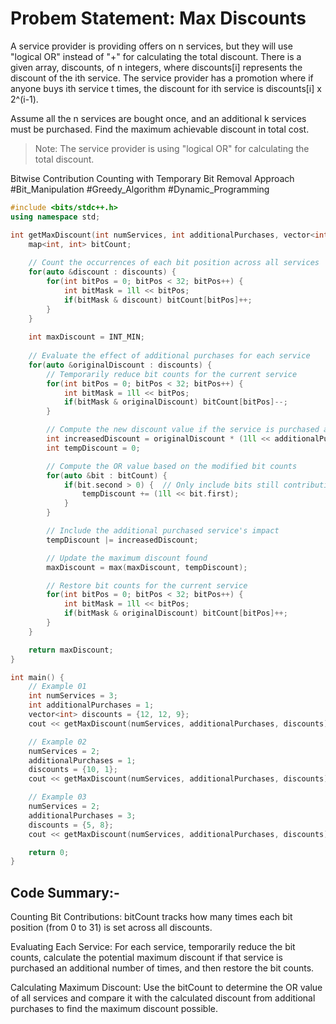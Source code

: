 # Probem Statement: Max Discounts

A service provider is providing offers on n services, but they will use "logical OR" instead of "+" for calculating the total discount.
There is a given array, discounts, of n integers, where discounts[i] represents the discount of the ith service. 
The service provider has a promotion where if anyone buys ith service t times, the discount for ith service is discounts[i] x 2^(i-1). 

Assume all the n services are bought once, and an additional k services must be purchased.
Find the maximum achievable discount in total cost.

> Note: The service provider is using "logical OR" for calculating the total discount.


Bitwise Contribution Counting with Temporary Bit Removal Approach
#Bit_Manipulation #Greedy_Algorithm #Dynamic_Programming

``` cpp
#include <bits/stdc++.h>
using namespace std;

int getMaxDiscount(int numServices, int additionalPurchases, vector<int> discounts){
    map<int, int> bitCount;
    
    // Count the occurrences of each bit position across all services
    for(auto &discount : discounts) {
        for(int bitPos = 0; bitPos < 32; bitPos++) {
            int bitMask = 1ll << bitPos;
            if(bitMask & discount) bitCount[bitPos]++;
        }
    }
    
    int maxDiscount = INT_MIN;
    
    // Evaluate the effect of additional purchases for each service
    for(auto &originalDiscount : discounts) {
        // Temporarily reduce bit counts for the current service
        for(int bitPos = 0; bitPos < 32; bitPos++) {
            int bitMask = 1ll << bitPos;
            if(bitMask & originalDiscount) bitCount[bitPos]--;
        }

        // Compute the new discount value if the service is purchased additional times
        int increasedDiscount = originalDiscount * (1ll << additionalPurchases); 
        int tempDiscount = 0;

        // Compute the OR value based on the modified bit counts
        for(auto &bit : bitCount) {
            if(bit.second > 0) {  // Only include bits still contributing
                tempDiscount += (1ll << bit.first);
            }
        }

        // Include the additional purchased service's impact
        tempDiscount |= increasedDiscount;

        // Update the maximum discount found
        maxDiscount = max(maxDiscount, tempDiscount);

        // Restore bit counts for the current service
        for(int bitPos = 0; bitPos < 32; bitPos++) {
            int bitMask = 1ll << bitPos;
            if(bitMask & originalDiscount) bitCount[bitPos]++;
        }
    }

    return maxDiscount;
}

int main() {    
    // Example 01
    int numServices = 3;  
    int additionalPurchases = 1;  
    vector<int> discounts = {12, 12, 9}; 
    cout << getMaxDiscount(numServices, additionalPurchases, discounts) << "\n";

    // Example 02
    numServices = 2;  
    additionalPurchases = 1;  
    discounts = {10, 1}; 
    cout << getMaxDiscount(numServices, additionalPurchases, discounts) << "\n";

    // Example 03
    numServices = 2;  
    additionalPurchases = 3;  
    discounts = {5, 8};  
    cout << getMaxDiscount(numServices, additionalPurchases, discounts) << "\n";

    return 0;
}
```


## Code Summary:-

Counting Bit Contributions:
bitCount tracks how many times each bit position (from 0 to 31) is set across all discounts.

Evaluating Each Service:
For each service, temporarily reduce the bit counts, calculate the potential maximum discount if that service is purchased an additional number of times, and then restore the bit counts.

Calculating Maximum Discount:
Use the bitCount to determine the OR value of all services and compare it with the calculated discount from additional purchases to find the maximum discount possible.
